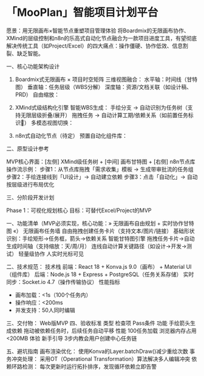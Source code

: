 # 「MooPlan」智能项目计划平台

愿景：用无限画布×智能节点重塑项目管理体验
将Boardmix的无限画布协作、XMind的层级控制和n8n的乐高式自动化节点融合为一款项目进度工具，有望彻底解决传统工具（如Project/Excel）的四大痛点：操作僵硬、协作低效、信息割裂、缺乏智能。



一、核心功能架构设计

1. Boardmix式无限画布 × 项目时空矩阵
三维视图融合：
水平轴：时间线（甘特图）
垂直轴：任务层级（WBS分解）
深度轴：资源/文档关联（如设计稿、PRD）
自由缩放：


2. XMind式级结构化引擎
智能WBS生成：
手绘分支 → 自动识别为任务树（支持无限层级折叠/展开）
拖拽任务 → 自动计算工期/依赖关系（如前置任务标识🚧）
多模态视图切换：



3. n8n式自动化节点（待定）
预置自动化组件库：



二、原型设计参考

MVP核心界面：[左侧] XMind级任务树 + [中间] 画布甘特图 + [右侧] n8n节点库
操作流示例：
步骤1：从节点库拖拽「需求收集」模板 → 生成带审批流的任务组
步骤2：手绘连接线到「UI设计」→ 自动建立依赖
步骤3：点击「自动化」→ 自动按层级进行布局优化



三、分阶段开发计划

Phase 1：可视化规划核心
目标：可替代Excel/Project的MVP



一、功能清单（MVP必须实现，核心功能：» 无限画布自由规划 + 实时协作甘特图 «）
无限画布任务墙
自由拖拽创建任务卡片（支持文本/图片/链接）
基础形状识别：手绘矩形→任务框，箭头→依赖关系
智能甘特图引擎
拖拽任务卡片→自动生成时间轴（支持缩放：天/周/月）
连线自动计算关键路径（如设计→开发→测试）
轻量级协作
人实时光标可见


二、技术规范：
技术栈
前端：React 18 + Konva.js 9.0（画布） + Material UI（组件库）
后端：Node.js 18 + Express + PostgreSQL（任务关系存储）
实时同步：Socket.io 4.7（操作传输协议）
性能指标
- 画布加载：<1s（100个任务内）
- 操作响应：<200ms
- 并发支持：50人同时编辑


三、交付物：
Web版MVP
四、验收标准
类型	检查项	Pass条件
功能	手绘箭头生成依赖	拖动被依赖任务时，后续任务自动平移
性能	100任务加载	浏览器内存占用<200MB
体验	新手引导	3步内教会用户创建中心任务链


五、避坑指南
画布渲染优化：
使用Konva的Layer.batchDraw()减少重绘次数
事务冲突处理：
采用OT（Operational Transformation）算法解决多人编辑冲突
依赖环路检测：
每次更新时运行拓扑排序，发现循环依赖立即告警
